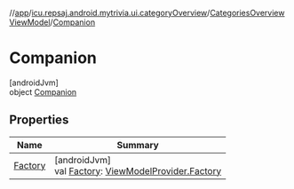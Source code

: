 //[app](../../../../index.md)/[icu.repsaj.android.mytrivia.ui.categoryOverview](../../index.md)/[CategoriesOverviewViewModel](../index.md)/[Companion](index.md)

# Companion

[androidJvm]\
object [Companion](index.md)

## Properties

| Name                   | Summary                                                                                                                                                                   |
|------------------------|---------------------------------------------------------------------------------------------------------------------------------------------------------------------------|
| [Factory](-factory.md) | [androidJvm]<br>val [Factory](-factory.md): [ViewModelProvider.Factory](https://developer.android.com/reference/kotlin/androidx/lifecycle/ViewModelProvider.Factory.html) |
